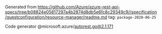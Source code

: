 Generated from https://github.com/Azure/azure-rest-api-specs/tree/b08824e05817297a4b2874d8db5e6fc8c29349c9//specification/guestconfiguration/resource-manager/readme.md tag: `package-2020-06-25`

Code generator @microsoft.azure/autorest.go@2.1.171


